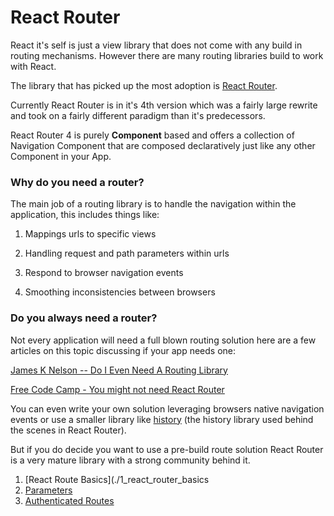 # React Router

React it's self is just a view library that does not come with any build in routing mechanisms. However there are many
routing libraries build to work with React.

The library that has picked up the most adoption is [React Router](https://github.com/ReactTraining/react-router).

Currently React Router is in it's 4th version which was a fairly large rewrite and took on a fairly
 different paradigm than it's predecessors.
 
React Router 4 is purely **Component** based and offers a collection of Navigation Component that are composed 
declaratively just like any other Component in your App.

### Why do you need a router? 

The main job of a routing library is to handle the navigation within the application, this includes things like:

1. Mappings urls to specific views

2. Handling request and path parameters within urls

3. Respond to browser navigation events

4. Smoothing inconsistencies between browsers

### Do you always need a router?

Not every application will need a full blown routing solution here are a few articles on this topic discussing if your app
needs one:

[James K Nelson -- Do I Even Need A Routing Library](http://jamesknelson.com/even-need-routing-library/)


[Free Code Camp - You might not need React Router](http://jamesknelson.com/even-need-routing-library/)

You can even write your own solution leveraging browsers native navigation events or use a smaller library like
[history](https://github.com/ReactTraining/history) (the history library used behind the scenes in React Router).

But if you do decide you want to use a pre-build route solution React Router is a very mature library with a strong
community behind it.

1. [React Route Basics](./1_react_router_basics
2. [Parameters](./2_parameters)
3. [Authenticated Routes](./3_authenticated_routes)
